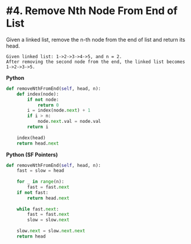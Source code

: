 # #4. Remove Nth Node From End of List

Given a linked list, remove the n-th node from the end of list and return its head.


```
Given linked list: 1->2->3->4->5, and n = 2.
After removing the second node from the end, the linked list becomes 1->2->3->5.
```

**Python**
```python
def removeNthFromEnd(self, head, n):
    def index(node):
        if not node:
            return 0
        i = index(node.next) + 1
        if i > n:
            node.next.val = node.val
        return i
    
    index(head)
    return head.next
```

**Python (SF Pointers)**
```python
def removeNthFromEnd(self, head, n):
    fast = slow = head
    
    for _ in range(n):
        fast = fast.next  
    if not fast:
        return head.next
    
    while fast.next:
        fast = fast.next
        slow = slow.next
    
    slow.next = slow.next.next
    return head
```
